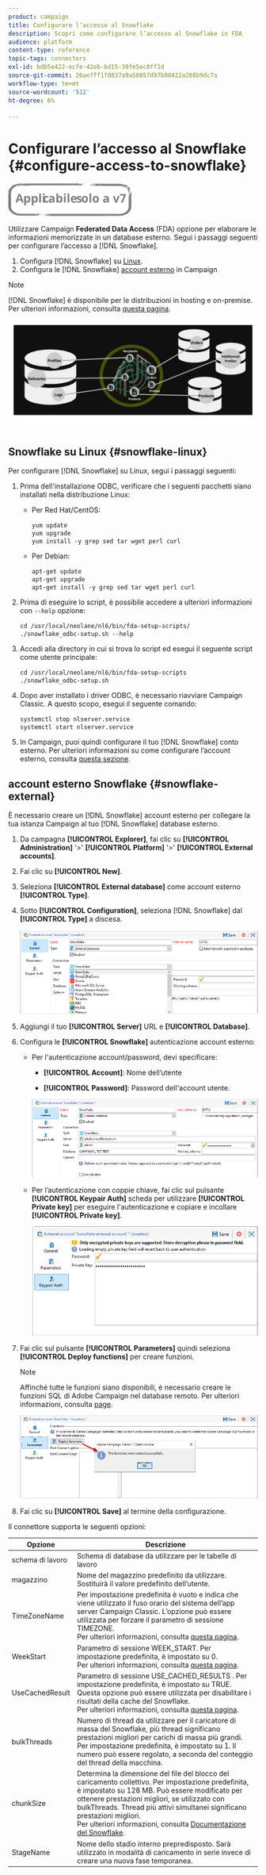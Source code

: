 ```yaml
---
product: campaign
title: Configurare l’accesso al Snowflake
description: Scopri come configurare l’accesso al Snowflake in FDA
audience: platform
content-type: reference
topic-tags: connectors
exl-id: bdb5e422-ecfe-42eb-bd15-39fe5ec0ff1d
source-git-commit: 26ae7ff1f0837a9a50057d97b00422a288b9dc7a
workflow-type: tm+mt
source-wordcount: '512'
ht-degree: 6%

---
```


# Configurare l’accesso al Snowflake {#configure-access-to-snowflake}

![](../../assets/v7-only.svg)

Utilizzare Campaign **Federated Data Access** (FDA) opzione per elaborare le informazioni memorizzate in un database esterno. Segui i passaggi seguenti per configurare l’accesso a [!DNL Snowflake].

1. Configura [!DNL Snowflake] su [Linux](#snowflake-linux).
1. Configura le [!DNL Snowflake] [account esterno](#snowflake-external) in Campaign

>[!NOTE]
>
>[!DNL Snowflake] è disponibile per le distribuzioni in hosting e on-premise. Per ulteriori informazioni, consulta [questa pagina](../../installation/using/capability-matrix.md).

![](assets/snowflake_3.png)

## Snowflake su Linux {#snowflake-linux}

Per configurare [!DNL Snowflake] su Linux, segui i passaggi seguenti:

1. Prima dell&#39;installazione ODBC, verificare che i seguenti pacchetti siano installati nella distribuzione Linux:

   * Per Red Hat/CentOS:

      ```
      yum update
      yum upgrade
      yum install -y grep sed tar wget perl curl
      ```

   * Per Debian:

      ```
      apt-get update
      apt-get upgrade
      apt-get install -y grep sed tar wget perl curl
      ```

1. Prima di eseguire lo script, è possibile accedere a ulteriori informazioni con `--help` opzione:

   ```
   cd /usr/local/neolane/nl6/bin/fda-setup-scripts/
   ./snowflake_odbc-setup.sh --help
   ```

1. Accedi alla directory in cui si trova lo script ed esegui il seguente script come utente principale:

   ```
   cd /usr/local/neolane/nl6/bin/fda-setup-scripts
   ./snowflake_odbc-setup.sh
   ```

1. Dopo aver installato i driver ODBC, è necessario riavviare Campaign Classic. A questo scopo, esegui il seguente comando:

   ```
   systemctl stop nlserver.service
   systemctl start nlserver.service
   ```

1. In Campaign, puoi quindi configurare il tuo [!DNL Snowflake] conto esterno. Per ulteriori informazioni su come configurare l’account esterno, consulta [questa sezione](#snowflake-external).

## account esterno Snowflake {#snowflake-external}

È necessario creare un [!DNL Snowflake] account esterno per collegare la tua istanza Campaign al tuo [!DNL Snowflake] database esterno.

1. Da campagna **[!UICONTROL Explorer]**, fai clic su **[!UICONTROL Administration]** &#39;>&#39; **[!UICONTROL Platform]** &#39;>&#39; **[!UICONTROL External accounts]**.

1. Fai clic su **[!UICONTROL New]**.

1. Seleziona **[!UICONTROL External database]** come account esterno **[!UICONTROL Type]**.

1. Sotto **[!UICONTROL Configuration]**, seleziona [!DNL Snowflake] dal **[!UICONTROL Type]** a discesa.

   ![](assets/snowflake_5.png)

1. Aggiungi il tuo **[!UICONTROL Server]** URL e **[!UICONTROL Database]**.

1. Configura le **[!UICONTROL Snowflake]** autenticazione account esterno:

   * Per l&#39;autenticazione account/password, devi specificare:

      * **[!UICONTROL Account]**: Nome dell’utente

      * **[!UICONTROL Password]**: Password dell&#39;account utente.

      ![](assets/snowflake.png)

   * Per l’autenticazione con coppie chiave, fai clic sul pulsante **[!UICONTROL Keypair Auth]** scheda per utilizzare **[!UICONTROL Private key]** per eseguire l&#39;autenticazione e copiare e incollare **[!UICONTROL Private key]**.

      ![](assets/snowflake_4.png)


1. Fai clic sul pulsante **[!UICONTROL Parameters]** quindi seleziona **[!UICONTROL Deploy functions]** per creare funzioni.

   >[!NOTE]
   >
   >Affinché tutte le funzioni siano disponibili, è necessario creare le funzioni SQL di Adobe Campaign nel database remoto. Per ulteriori informazioni, consulta [page](../../configuration/using/adding-additional-sql-functions.md).

   ![](assets/snowflake_2.png)

1. Fai clic su **[!UICONTROL Save]** al termine della configurazione.

Il connettore supporta le seguenti opzioni:

| Opzione | Descrizione |
|---|---|
| schema di lavoro | Schema di database da utilizzare per le tabelle di lavoro |
| magazzino | Nome del magazzino predefinito da utilizzare. Sostituirà il valore predefinito dell’utente. |
| TimeZoneName | Per impostazione predefinita è vuoto e indica che viene utilizzato il fuso orario del sistema dell’app server Campaign Classic. L’opzione può essere utilizzata per forzare il parametro di sessione TIMEZONE. <br>Per ulteriori informazioni, consulta [questa pagina](https://docs.snowflake.net/manuals/sql-reference/parameters.html#timezone). |
| WeekStart | Parametro di sessione WEEK_START. Per impostazione predefinita, è impostato su 0. <br>Per ulteriori informazioni, consulta [questa pagina](https://docs.snowflake.com/en/sql-reference/parameters.html#week-start). |
| UseCachedResult | Parametro di sessione USE_CACHED_RESULTS . Per impostazione predefinita, è impostato su TRUE. Questa opzione può essere utilizzata per disabilitare i risultati della cache del Snowflake. <br>Per ulteriori informazioni, consulta [questa pagina](https://docs.snowflake.net/manuals/user-guide/querying-persisted-results.html). |
| bulkThreads | Numero di thread da utilizzare per il caricatore di massa del Snowflake, più thread significano prestazioni migliori per carichi di massa più grandi. Per impostazione predefinita, è impostato su 1. Il numero può essere regolato, a seconda del conteggio del thread della macchina. |
| chunkSize | Determina la dimensione del file del blocco del caricamento collettivo. Per impostazione predefinita, è impostato su 128 MB. Può essere modificato per ottenere prestazioni migliori, se utilizzato con bulkThreads. Thread più attivi simultanei significano prestazioni migliori. <br>Per ulteriori informazioni, consulta [Documentazione del Snowflake](https://docs.snowflake.net/manuals/sql-reference/sql/put.html). |
| StageName | Nome dello stadio interno prepredisposto. Sarà utilizzato in modalità di caricamento in serie invece di creare una nuova fase temporanea. |
